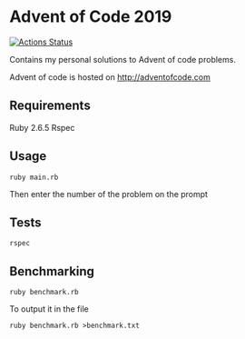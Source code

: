 # Advent of Code 2019

[![Actions Status](https://github.com/grasseh/adventofcode-2019/workflows/Ruby/badge.svg)](https://github.com/grasseh/adventofcode-2019/actions)

Contains my personal solutions to Advent of code problems.

Advent of code is hosted on http://adventofcode.com

## Requirements

Ruby 2.6.5
Rspec

## Usage

`ruby main.rb`

Then enter the number of the problem on the prompt

## Tests

`rspec`

## Benchmarking

`ruby benchmark.rb`

To output it in the file

`ruby benchmark.rb >benchmark.txt`
